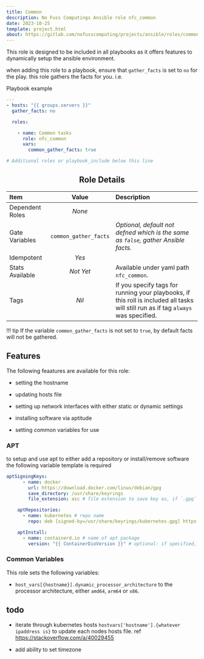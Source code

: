 ```yaml
---
title: Common
description: No Fuss Computings Ansible role nfc_common
date: 2023-10-25
template: project.html
about: https://gitlab.com/nofusscomputing/projects/ansible/roles/common
---
```


This role is designed to be included in all playbooks as it offers features to dynamically setup the ansible environment.

when adding this role to a playbook, ensure that `gather_facts` is set to `no` for the play. this role gathers the facts for you. i.e.

Playbook example

``` yaml
---
- hosts: "{{ groups.servers }}"
  gather_facts: no

  roles:

    - name: Common tasks
      role: nfc_common
      vars:
        common_gather_facts: true

# Additional roles or playbook_include below this line
```


<div align="center">

## Role Details

| Item| Value | Description |
|:---|:---:|:---|
| Dependent Roles | _None_ | |
| Gate Variables | `common_gather_facts`  | _Optional, default not defned which is the same as `false`, gather Ansible facts._|
| Idempotent | _Yes_ |  |
| Stats Available | _Not Yet_ | Available under yaml path `nfc_common`. |
| Tags | _Nil_ | If you specify tags for running your playbooks, if this roll is included all tasks will still run as if tag `always` was specified. |

</div>


!!! tip
    If the variable `common_gather_facts` is not set to `true`, by default facts will not be gathered.

## Features

The following feaatures are available for this role:

- setting the hostname

- updating hosts file

- setting up network interfaces with either static or dynamic settings

- installing software via aptitude

- setting common variables for use


### APT

to setup and use apt to either add a repository or install/remove software the following variable template is required

``` yaml
aptSigningKeys:
      - name: docker
        url: https://download.docker.com/linux/debian/gpg
        save_directory: /usr/share/keyrings
        file_extension: asc # file extension to save key as, if `.gpg` specify `.gpg` otherwise specify `.asc` by default

    aptRepositories:
      - name: kubernetes # repo name
        repo: deb [signed-by=/usr/share/keyrings/kubernetes.gpg] https://apt.kubernetes.io/ kubernetes-xenial main # repo file entry

    aptInstall:
      - name: containerd.io # name of apt package
        version: "{{ ContainerDioVersion }}" # optional: if specified, will install that version and lock it from auto update.

```

### Common Variables

This role sets the following variables:

- `host_vars[{hostname}].dynamic_processor_architecture` to the processor architecture, either `amd64`, `arm64` or `x86`.

## todo

- iterate through kubernetes hosts `hostvars['hostname'].{whatever ipaddress is}` to update each nodes hosts file. ref <https://stackoverflow.com/a/40029455>

- add ability to set timezone
